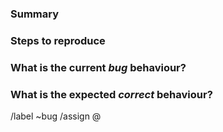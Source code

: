 <!---
Please read this!

Before opening a new issue, make sure to search for keywords in the issues
filtered by the "bug" label:

- issues?label_name%5B%5D=bug

and verify the issue you're about to submit isn't a duplicate.
--->

### Summary

<!--- Summarize the bug encountered concisely --->

### Steps to reproduce

<!--- How one can reproduce the issue - this is very important --->

### What is the current *bug* behaviour?

<!--- What actually happens --->

### What is the expected *correct* behaviour?

<!--- What you should see instead --->


<!--- Choose the proper labels for this issue --->
/label ~bug
/assign @

